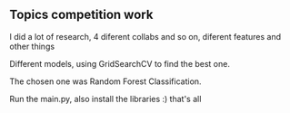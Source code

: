 ## Topics competition work

I did a lot of research, 4 diferent collabs and so on, diferent features and other things

Different models, using GridSearchCV to find the best one.

The chosen one was Random Forest Classification.

Run the main.py, also install the libraries :) that's all
